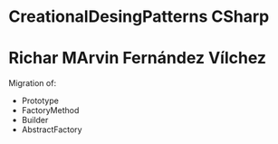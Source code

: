 # CreationalDesingPatterns CSharp
# Richar MArvin Fernández Vílchez

Migration of:
- Prototype
- FactoryMethod
- Builder
- AbstractFactory 
